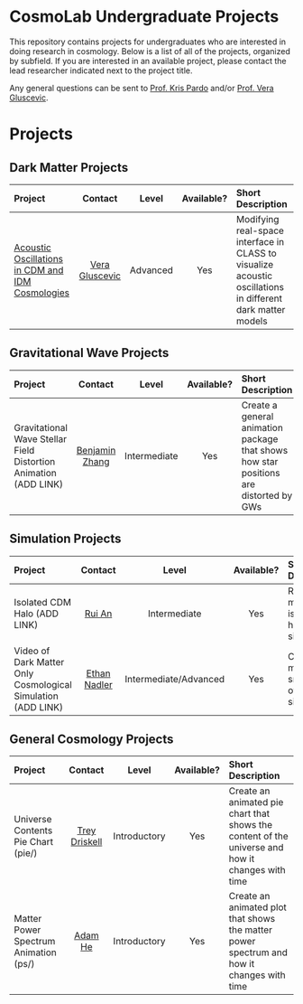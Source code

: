 # CosmoLab Undergraduate Projects

This repository contains projects for undergraduates who are interested in doing research in cosmology. Below is a list of all of the projects, organized by subfield. If you are interested in an available project, please contact the lead researcher indicated next to the project title.

Any general questions can be sent to [Prof. Kris Pardo](mailto:kmpardo@usc.edu) and/or [Prof. Vera Gluscevic](mailto:vera.gluscevic@usc.edu).

# Projects

## Dark Matter Projects

| Project | Contact | Level | Available?| Short Description |
| :--- | :---: | :---: | :---: | :--- |
| [Acoustic Oscillations in CDM and IDM Cosmologies](acoustic/) | [Vera Gluscevic](mailto:vera.gluscevic@usc.edu)| Advanced | Yes | Modifying real-space interface in CLASS to visualize acoustic oscillations in different dark matter models | 

## Gravitational Wave Projects
| Project | Contact | Level | Available?| Short Description |
| :--- | :---: | :---: | :---: | :--- |
| Gravitational Wave Stellar Field Distortion Animation (ADD LINK) | [Benjamin Zhang](mailto:zhangben@usc.edu) | Intermediate | Yes | Create a general animation package that shows how star positions are distorted by GWs| 

## Simulation Projects
| Project | Contact | Level | Available?| Short Description |
| :--- | :---: | :---: | :---: | :--- |
| Isolated CDM Halo (ADD LINK) | [Rui An](mailto:anrui@usc.edu) | Intermediate | Yes | Run a dark matter only isolated halo simulation |
| Video of Dark Matter Only Cosmological Simulation (ADD LINK) | [Ethan Nadler](mailto:enadler@usc.edu) | Intermediate/Advanced | Yes | Create a movie from snapshots of a simulation |

## General Cosmology Projects
| Project | Contact | Level | Available?| Short Description |
| :--- | :---: | :---: | :---: | :--- |
| Universe Contents Pie Chart (pie/) | [Trey Driskell](mailto:gdriskel@usc.edu) | Introductory | Yes | Create an animated pie chart that shows the content of the universe and how it changes with time |
| Matter Power Spectrum Animation (ps/) | [Adam He](mailto:adamhe@usc.edu) | Introductory | Yes | Create an animated plot that shows the matter power spectrum and how it changes with time |


